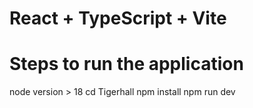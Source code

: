 # React + TypeScript + Vite

# Steps to run the application

node version > 18
cd Tigerhall
npm install
npm run dev
